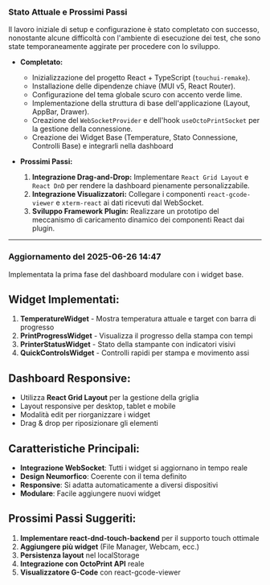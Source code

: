 ### Stato Attuale e Prossimi Passi

Il lavoro iniziale di setup e configurazione è stato completato con successo, nonostante alcune difficoltà con l'ambiente di esecuzione dei test, che sono state temporaneamente aggirate per procedere con lo sviluppo.

- **Completato:**
    - Inizializzazione del progetto React + TypeScript (`touchui-remake`).
    - Installazione delle dipendenze chiave (MUI v5, React Router).
    - Configurazione del tema globale scuro con accento verde lime.
    - Implementazione della struttura di base dell'applicazione (Layout, AppBar, Drawer).
    - Creazione del `WebSocketProvider` e dell'hook `useOctoPrintSocket` per la gestione della connessione.
    - Creazione dei Widget Base (Temperature, Stato Connessione, Controlli Base) e integrarli nella dashboard


- **Prossimi Passi:**
    1. **Integrazione Drag-and-Drop:** Implementare `React Grid Layout` e `React DnD` per rendere la dashboard pienamente personalizzabile.
    2. **Integrazione Visualizzatori:** Collegare i componenti `react-gcode-viewer` e `xterm-react` ai dati ricevuti dal WebSocket.
    3. **Sviluppo Framework Plugin:** Realizzare un prototipo del meccanismo di caricamento dinamico dei componenti React dai plugin.

---

### Aggiornamento del 2025-06-26 14:47

Implementata la prima fase del dashboard modulare con i widget base. 

## **Widget Implementati:**

1. **TemperatureWidget** - Mostra temperatura attuale e target con barra di progresso
2. **PrintProgressWidget** - Visualizza il progresso della stampa con tempi
3. **PrinterStatusWidget** - Stato della stampante con indicatori visivi
4. **QuickControlsWidget** - Controlli rapidi per stampa e movimento assi

## **Dashboard Responsive:**

- Utilizza **React Grid Layout** per la gestione della griglia
- Layout responsive per desktop, tablet e mobile
- Modalità edit per riorganizzare i widget
- Drag & drop per riposizionare gli elementi

## **Caratteristiche Principali:**

- **Integrazione WebSocket**: Tutti i widget si aggiornano in tempo reale
- **Design Neumorfico**: Coerente con il tema definito
- **Responsive**: Si adatta automaticamente a diversi dispositivi
- **Modulare**: Facile aggiungere nuovi widget

## **Prossimi Passi Suggeriti:**

1. **Implementare react-dnd-touch-backend** per il supporto touch ottimale
2. **Aggiungere più widget** (File Manager, Webcam, ecc.)
3. **Persistenza layout** nel localStorage
4. **Integrazione con OctoPrint API** reale
5. **Visualizzatore G-Code** con react-gcode-viewer
